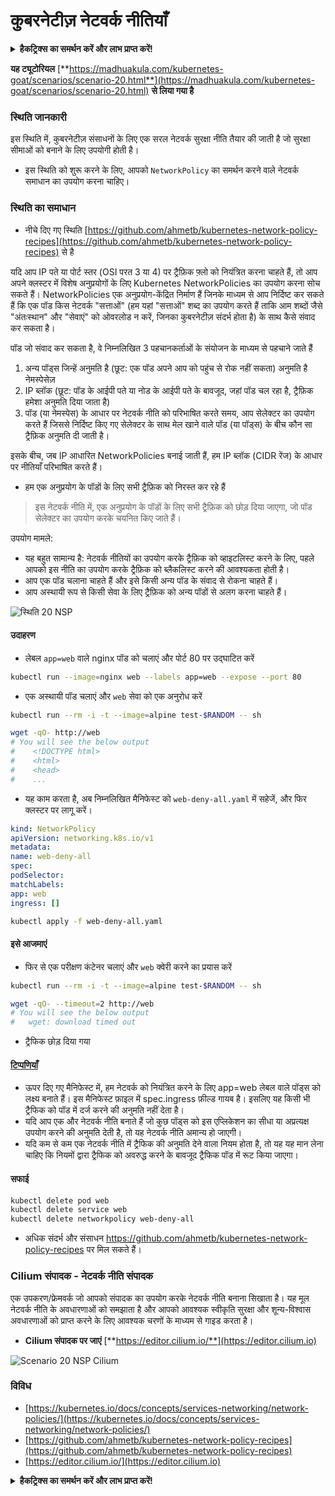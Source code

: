 # कुबरनेटीज़ नेटवर्क नीतियाँ

<details>

<summary><strong>हैकट्रिक्स का समर्थन करें और लाभ प्राप्त करें!</strong></summary>

* यदि आप अपनी कंपनी को **हैकट्रिक्स में विज्ञापित करना चाहते हैं** या यदि आप **PEASS के नवीनतम संस्करण देखना चाहते हैं या HackTricks को PDF में डाउनलोड करना चाहते हैं** तो [**सदस्यता योजनाएं**](https://github.com/sponsors/carlospolop) देखें!
* [**आधिकारिक PEASS और HackTricks स्वैग**](https://peass.creator-spring.com) प्राप्त करें
* [**The PEASS Family**](https://opensea.io/collection/the-peass-family) की खोज करें, हमारा एकल [**NFT**](https://opensea.io/collection/the-peass-family) संग्रह
* **💬 [**Discord समूह**](https://discord.gg/hRep4RUj7f) या [**टेलीग्राम समूह**](https://t.me/peass) में शामिल हों या मुझे **ट्विटर** 🐦 [**@carlospolopm**](https://twitter.com/carlospolopm)** का** **अनुसरण** करें।**
* **अपने हैकिंग ट्रिक्स को** [**HackTricks**](https://github.com/carlospolop/hacktricks) और [**HackTricks Cloud**](https://github.com/carlospolop/hacktricks-cloud) github repos में PR जमा करके साझा करें।

</details>

**यह ट्यूटोरियल** [**https://madhuakula.com/kubernetes-goat/scenarios/scenario-20.html**](https://madhuakula.com/kubernetes-goat/scenarios/scenario-20.html) **से लिया गया है**

### स्थिति जानकारी

इस स्थिति में, कुबरनेटीज़ संसाधनों के लिए एक सरल नेटवर्क सुरक्षा नीति तैयार की जाती है जो सुरक्षा सीमाओं को बनाने के लिए उपयोगी होती है।

* इस स्थिति को शुरू करने के लिए, आपको `NetworkPolicy` का समर्थन करने वाले नेटवर्क समाधान का उपयोग करना चाहिए।

### स्थिति का समाधान

* नीचे दिए गए स्थिति [https://github.com/ahmetb/kubernetes-network-policy-recipes](https://github.com/ahmetb/kubernetes-network-policy-recipes) से है

यदि आप IP पते या पोर्ट स्तर (OSI परत 3 या 4) पर ट्रैफ़िक फ़्लो को नियंत्रित करना चाहते हैं, तो आप अपने क्लस्टर में विशेष अनुप्रयोगों के लिए Kubernetes NetworkPolicies का उपयोग करना सोच सकते हैं। NetworkPolicies एक अनुप्रयोग-केंद्रित निर्माण हैं जिनके माध्यम से आप निर्दिष्ट कर सकते हैं कि एक पॉड किस नेटवर्क "सत्ताओं" (हम यहां "सत्ताओं" शब्द का उपयोग करते हैं ताकि आम शब्दों जैसे "अंतःस्थान" और "सेवाएं" को ओवरलोड न करें, जिनका कुबरनेटीज़ संदर्भ होता है) के साथ कैसे संवाद कर सकता है।

पॉड जो संवाद कर सकता है, वे निम्नलिखित 3 पहचानकर्ताओं के संयोजन के माध्यम से पहचाने जाते हैं

1. अन्य पॉड्स जिन्हें अनुमति है (छूट: एक पॉड अपने आप को पहुंच से रोक नहीं सकता) अनुमति है नेमस्पेसेज़
2. IP ब्लॉक (छूट: पॉड के आईपी पते या नोड के आईपी पते के बावजूद, जहां पॉड चल रहा है, ट्रैफ़िक हमेशा अनुमति दिया जाता है)
3. पॉड (या नेमस्पेस) के आधार पर नेटवर्क नीति को परिभाषित करते समय, आप सेलेक्टर का उपयोग करते हैं जिससे निर्दिष्ट किए गए सेलेक्टर के साथ मेल खाने वाले पॉड (या पॉड्स) के बीच कौन सा ट्रैफ़िक अनुमति दी जाती है।

इसके बीच, जब IP आधारित NetworkPolicies बनाई जाती हैं, हम IP ब्लॉक (CIDR रेंज) के आधार पर नीतियाँ परिभाषित करते हैं।

* हम एक अनुप्रयोग के पॉडों के लिए सभी ट्रैफ़िक को निरस्त कर रहे हैं

> इस नेटवर्क नीति में, एक अनुप्रयोग के पॉडों के लिए सभी ट्रैफ़िक को छोड़ दिया जाएगा, जो पॉड सेलेक्टर का उपयोग करके चयनित किए जाते हैं।

उपयोग मामले:

* यह बहुत सामान्य है: नेटवर्क नीतियों का उपयोग करके ट्रैफ़िक को व्हाइटलिस्ट करने के लिए, पहले आपको इस नीति का उपयोग करके ट्रैफ़िक को ब्लैकलिस्ट करने की आवश्यकता होती है।
* आप एक पॉड चलाना चाहते हैं और इसे किसी अन्य पॉड के संवाद से रोकना चाहते हैं।
* आप अस्थायी रूप से किसी सेवा के लिए ट्रैफ़िक को अन्य पॉडों से अलग करना चाहते हैं।

![स्थिति 20 NSP](https://madhuakula.com/kubernetes-goat/scenarios/images/sc-20-1.gif)

#### उदाहरण

* लेबल `app=web` वाले nginx पॉड को चलाएं और पोर्ट 80 पर उद्घाटित करें
```bash
kubectl run --image=nginx web --labels app=web --expose --port 80
```
* एक अस्थायी पॉड चलाएं और `web` सेवा को एक अनुरोध करें
```bash
kubectl run --rm -i -t --image=alpine test-$RANDOM -- sh
```

```bash
wget -qO- http://web
# You will see the below output
#    <!DOCTYPE html>
#    <html>
#    <head>
#    ...
```
* यह काम करता है, अब निम्नलिखित मैनिफेस्ट को `web-deny-all.yaml` में सहेजें, और फिर क्लस्टर पर लागू करें।
```yaml
kind: NetworkPolicy
apiVersion: networking.k8s.io/v1
metadata:
name: web-deny-all
spec:
podSelector:
matchLabels:
app: web
ingress: []
```

```bash
kubectl apply -f web-deny-all.yaml
```
#### इसे आजमाएं

* फिर से एक परीक्षण कंटेनर चलाएं और `web` क्वेरी करने का प्रयास करें
```bash
kubectl run --rm -i -t --image=alpine test-$RANDOM -- sh
```

```bash
wget -qO- --timeout=2 http://web
# You will see the below output
#   wget: download timed out
```
* ट्रैफिक छोड़ दिया गया

#### [टिप्पणियाँ](https://madhuakula.com/kubernetes-goat/scenarios/scenario-20.html#remarks)

* ऊपर दिए गए मैनिफेस्ट में, हम नेटवर्क को नियंत्रित करने के लिए app=web लेबल वाले पॉड्स को लक्ष्य बनाते हैं। इस मैनिफेस्ट फ़ाइल में spec.ingress फ़ील्ड गायब है। इसलिए यह किसी भी ट्रैफिक को पॉड में दर्ज करने की अनुमति नहीं देता है।
* यदि आप एक और नेटवर्क नीति बनाते हैं जो कुछ पॉड्स को इस एप्लिकेशन का सीधा या अप्रत्यक्ष उपयोग करने की अनुमति देती है, तो यह नेटवर्क नीति अमान्य हो जाएगी।
* यदि कम से कम एक नेटवर्क नीति में ट्रैफिक की अनुमति देने वाला नियम होता है, तो यह यह मान लेना चाहिए कि नियमों द्वारा ट्रैफिक को अवरुद्ध करने के बावजूद ट्रैफिक पॉड में रूट किया जाएगा।

#### सफाई
```bash
kubectl delete pod web
kubectl delete service web
kubectl delete networkpolicy web-deny-all
```
* अधिक संदर्भ और संसाधन https://github.com/ahmetb/kubernetes-network-policy-recipes पर मिल सकते हैं।

### Cilium संपादक - नेटवर्क नीति संपादक

एक उपकरण/फ्रेमवर्क जो आपको संपादक का उपयोग करके नेटवर्क नीति बनाना सिखाता है। यह मूल नेटवर्क नीति के अवधारणाओं को समझाता है और आपको आवश्यक स्वीकृति सुरक्षा और शून्य-विश्वास अवधारणाओं को प्राप्त करने के लिए आवश्यक चरणों के माध्यम से गाइड करता है।

* **Cilium संपादक पर जाएं** [**https://editor.cilium.io/**](https://editor.cilium.io)

![Scenario 20 NSP Cilium](https://madhuakula.com/kubernetes-goat/scenarios/images/sc-20-2.png)

### विविध

* [https://kubernetes.io/docs/concepts/services-networking/network-policies/](https://kubernetes.io/docs/concepts/services-networking/network-policies/)
* [https://github.com/ahmetb/kubernetes-network-policy-recipes](https://github.com/ahmetb/kubernetes-network-policy-recipes)
* [https://editor.cilium.io/](https://editor.cilium.io)

<details>

<summary><strong>हैकट्रिक्स का समर्थन करें और लाभ प्राप्त करें!</strong></summary>

* यदि आप अपनी कंपनी को **हैकट्रिक्स में विज्ञापित करना चाहते हैं** या यदि आप **PEASS के नवीनतम संस्करण देखना चाहते हैं या HackTricks को PDF में डाउनलोड करना चाहते हैं** तो [**सदस्यता योजनाएं**](https://github.com/sponsors/carlospolop) देखें!
* [**आधिकारिक PEASS और HackTricks स्वैग**](https://peass.creator-spring.com) प्राप्त करें
* [**The PEASS Family**](https://opensea.io/collection/the-peass-family) का खोज करें, हमारा विशेष [**NFTs**](https://opensea.io/collection/the-peass-family) संग्रह
* **💬 [**Discord समूह**](https://discord.gg/hRep4RUj7f) या [**टेलीग्राम समूह**](https://t.me/peass) में शामिल हों या मुझे ट्विटर पर फ़ॉलो करें** 🐦 [**@carlospolopm**](https://twitter.com/carlospolopm)**.**
* **अपने हैकिंग ट्रिक्स को** [**HackTricks**](https://github.com/carlospolop/hacktricks) और [**HackTricks Cloud**](https://github.com/carlospolop/hacktricks-cloud) github repos में PR जमा करके साझा करें।

</details>
